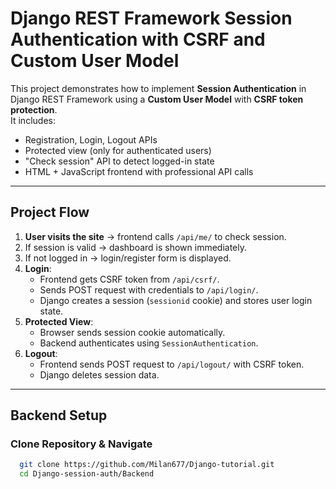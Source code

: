# Django REST Framework Session Authentication with CSRF and Custom User Model

This project demonstrates how to implement **Session Authentication** in Django REST Framework using a **Custom User Model** with **CSRF token protection**.  
It includes:
- Registration, Login, Logout APIs
- Protected view (only for authenticated users)
- "Check session" API to detect logged-in state
- HTML + JavaScript frontend with professional API calls

---

## **Project Flow**
1. **User visits the site** → frontend calls `/api/me/` to check session.
2. If session is valid → dashboard is shown immediately.
3. If not logged in → login/register form is displayed.
4. **Login**:  
   - Frontend gets CSRF token from `/api/csrf/`.
   - Sends POST request with credentials to `/api/login/`.
   - Django creates a session (`sessionid` cookie) and stores user login state.
5. **Protected View**:
   - Browser sends session cookie automatically.
   - Backend authenticates using `SessionAuthentication`.
6. **Logout**:
   - Frontend sends POST request to `/api/logout/` with CSRF token.
   - Django deletes session data.

---

## **Backend Setup**

### **Clone Repository & Navigate**
``` bash
  git clone https://github.com/Milan677/Django-tutorial.git
  cd Django-session-auth/Backend
```

